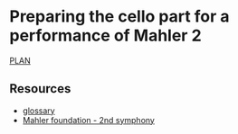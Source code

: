 # Preparing the cello part for a performance of Mahler 2

[PLAN](https://dougapd.atlassian.net/browse/PAUL-160)

## Resources
- [glossary](https://mahlerfoundation.org/mahler/compositions/zoneless/glossary/)
- [Mahler foundation - 2nd symphony](https://mahlerfoundation.org/mahler/compositions/symphony-no-2/)
